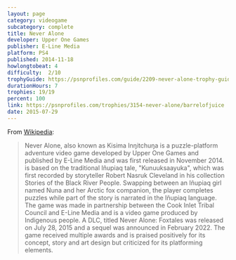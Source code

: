 ```yaml
---
layout: page
category: videogame
subcategory: complete
title: Never Alone
developer: Upper One Games
publisher: E-Line Media
platform: PS4
published: 2014-11-18
howlongtobeat: 4
difficulty:  2/10
trophyGuide: https://psnprofiles.com/guide/2209-never-alone-trophy-guide
durationHours: 7
trophies: 19/19
percent: 100
link: https://psnprofiles.com/trophies/3154-never-alone/barrelofjuice
date: 2015-07-29
---
```


From [Wikipedia](https://en.wikipedia.org/wiki/Never_Alone_(video_game)):

> Never Alone, also known as Kisima Inŋitchuŋa is a puzzle-platform adventure video game developed by Upper One Games and published by E-Line Media and was first released in November 2014. is based on the traditional Iñupiaq tale, "Kunuuksaayuka", which was first recorded by storyteller Robert Nasruk Cleveland in his collection Stories of the Black River People. Swapping between an Iñupiaq girl named Nuna and her Arctic fox companion, the player completes puzzles while part of the story is narrated in the Iñupiaq language. The game was made in partnership between the Cook Inlet Tribal Council and E-Line Media and is a video game produced by Indigenous people. A DLC, titled Never Alone: Foxtales was released on July 28, 2015 and a sequel was announced in February 2022. The game received multiple awards and is praised positively for its concept, story and art design but criticized for its platforming elements.
